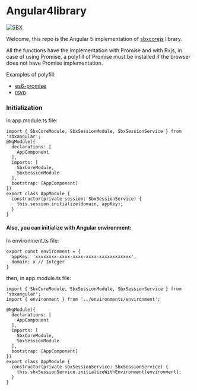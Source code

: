 # Angular4library

[![SBX](https://sbxcloud.com/www/api/base/powered-sbx__black.png)](https://sbxcloud.com)

Welcome, this repo is the Angular 5 implementation of [sbxcorejs](https://github.com/sbxcloud/sbxcorejs) library.

All the functions have the implementation with Promise and with Rxjs, in case of using Promise, a polyfill of Promise must be installed if the browser does not have Promise implementation.

Examples of polyfill:
- [es6-promise](https://github.com/stefanpenner/es6-promise)
- [rsvp](https://github.com/tildeio/rsvp.js/)

### Initialization

In app.module.ts file:
```
import { SbxCoreModule, SbxSessionModule, SbxSessionService } from 'sbxangular';
@NgModule({
  declarations: [
    AppComponent
  ],
  imports: [
    SbxCoreModule,
    SbxSessionModule
  ],
  bootstrap: [AppComponent]
})
export class AppModule {
  constructor(private session: SbxSessionService) {
    this.session.initialize(domain, appKey);
  }
}
```
#### Also, you can initialize with Angular environment: 

In environment.ts file:
```
export const environment = {
  appKey: 'xxxxxxxx-xxxx-xxxx-xxxx-xxxxxxxxxxxx',
  domain: x // Integer
}
```
then, in app.module.ts file:
```
import { SbxCoreModule, SbxSessionModule, SbxSessionService } from 'sbxangular';
import { environment } from '../environments/environment';

@NgModule({
  declarations: [
    AppComponent
  ],
  imports: [
    SbxCoreModule,
    SbxSessionModule
  ],
  bootstrap: [AppComponent]
})
export class AppModule {
  constructor(private sbxSessionService: SbxSessionService) {
    this.sbxSessionService.initializeWithEnvironment(environment);
  }
}
```
